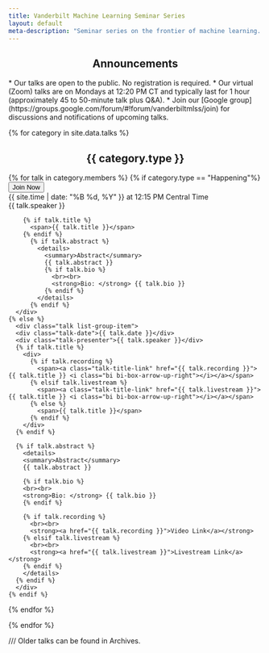 ```yaml
---
title: Vanderbilt Machine Learning Seminar Series
layout: default
meta-description: "Seminar series on the frontier of machine learning. Open to all Vanderbilt CS students Mondays 12:10-1:30 pm. Recordings are available to the public. "
---
```


<!-- <img src="/images/f2023i.png" width="100%" style="border-radius:10px"> -->

<div align="center">
    <h2>Announcements</h2>
</div>


<div class="announcement-group" markdown="1">
<!--    * [vu.edu/ML](https://vu.edu/ml/) and [vanderbi.lt/ML](https://vanderbi.lt/ml/) will now redirect to this page. -->
   * Our talks are open to the public. No registration is required.
   * Our virtual (Zoom) talks are on Mondays at 12:20 PM CT and typically last for 1 hour (approximately 45 to 50-minute talk plus Q&A).
   * Join our [Google group](https://groups.google.com/forum/#!forum/vanderbiltmlss/join) for discussions and notifications of upcoming talks. 
<!--    * Visit this site at the scheduled time to attend. If you are not affiliated with Vanderbilt, request your access [here](https://forms.gle/zijM9mau411Sx5M78). -->
</div>

{% for category in site.data.talks %}

<div align="center">
    <h2>{{ category.type }}</h2>
</div>





<div class="talk-list">
  {% for talk in category.members %}
    {% if category.type == "Happening"%}
      <div class="talk current-talk-group"> 
        <div class="current-talk-join-button"><button class="button1" role="button" type="submit" onclick="location.href='https://vanderbilt.zoom.us/j/94680589561'">Join Now</button></div>
        <div class='talk-today'>{{ site.time | date: "%B %d, %Y" }} at 12:15 PM Central Time</div>
        <div class="talk-presenter">{{ talk.speaker }}</div>
        
        {% if talk.title %}
          <span>{{ talk.title }}</span>
        {% endif %}
          {% if talk.abstract %}
            <details>
              <summary>Abstract</summary>
              {{ talk.abstract }}
              {% if talk.bio %}
                <br><br>
                <strong>Bio: </strong> {{ talk.bio }}
              {% endif %}
            </details>
          {% endif %}
      </div>
    {% else %}
      <div class="talk list-group-item">
      <div class="talk-date">{{ talk.date }}</div>
      <div class="talk-presenter">{{ talk.speaker }}</div>
      {% if talk.title %}
        <div> 
          {% if talk.recording %}
            <span><a class="talk-title-link" href="{{ talk.recording }}">{{ talk.title }} <i class="bi bi-box-arrow-up-right"></i></a></span>
          {% elsif talk.livestream %}
            <span><a class="talk-title-link" href="{{ talk.livestream }}">{{ talk.title }} <i class="bi bi-box-arrow-up-right"></i></a></span>
          {% else %}
            <span>{{ talk.title }}</span>
          {% endif %}
        </div>
      {% endif %}
      
      {% if talk.abstract %}
        <details>
        <summary>Abstract</summary>
        {{ talk.abstract }}

        {% if talk.bio %}
        <br><br>
        <strong>Bio: </strong> {{ talk.bio }}
        {% endif %}

        {% if talk.recording %}
          <br><br>
          <strong><a href="{{ talk.recording }}">Video Link</a></strong>
        {% elsif talk.livestream %}
          <br><br>
          <strong><a href="{{ talk.livestream }}">Livestream Link</a></strong>
        {% endif %}
        </details>
      {% endif %}
      </div>
    {% endif %}
  {% endfor %}
  
</div>
{% endfor %}

/// Older talks can be found in Archives.



